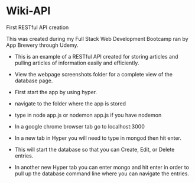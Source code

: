 # Wiki-API
First RESTful API creation

This was created during my Full Stack Web Development Bootcamp ran by App Brewery through Udemy.
- This is an example of a RESTful API created for storing articles and pulling articles of information easily and efficiently.

- View the webpage screenshots folder for a complete view of the database page.

- First start the app by using hyper.
- navigate to the folder where the app is stored
- type in node app.js or nodemon app.js if you have nodemon
- In a google chrome browser tab go to localhost:3000

- In a new tab in Hyper you will need to type in mongod then hit enter.
- This will start the database so that you can Create, Edit, or Delete entries.

- In another new Hyper tab you can enter mongo and hit enter in order to pull up the database command line where you can navigate the entries.
